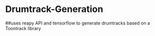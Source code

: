 # Drumtrack-Generation
##uses reapy API and tensorflow to generate drumtracks based on a Toontrack library
